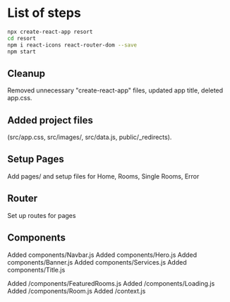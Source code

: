 # List of steps

```bash
npx create-react-app resort
cd resort
npm i react-icons react-router-dom --save
npm start
```

## Cleanup

Removed unnecessary "create-react-app" files, updated app title, deleted app.css.

## Added project files

(src/app.css, src/images/, src/data.js, public/\_redirects).

## Setup Pages

Add pages/ and setup files for Home, Rooms, Single Rooms, Error

## Router

Set up routes for pages

## Components

Added components/Navbar.js
Added components/Hero.js
Added components/Banner.js
Added components/Services.js
Added components/Title.js

Added /components/FeaturedRooms.js
Added /components/Loading.js
Added /components/Room.js
Added /context.js
